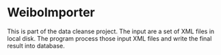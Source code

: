 # WeiboImporter

This is part of the data cleanse project.  The input are a set of XML files in local disk. The program process those input XML files and write the final result into database. 
